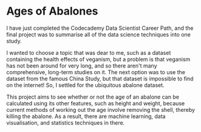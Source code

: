 # Ages of Abalones

I have just completed the Codecademy Data Scientist Career Path, and the final project was to summarise all of the data science techniques into one study. 

I wanted to choose a topic that was dear to me, such as a dataset containing the health effects of veganism, but a problem is that veganism has not been around for very long, and so there aren't many comprehensive, long-term studies on it. The next option was to use the dataset from the famous China Study, but that dataset is impossible to find on the internet! So, I settled for the ubiquitous abalone dataset.

This project aims to see whether or not the age of an abalone can be calculated using its other features, such as height and weight, because current methods of working out the age involve removing the shell, thereby killing the abalone. As a result, there are machine learning, data visualisation, and statistics techniques in there.
